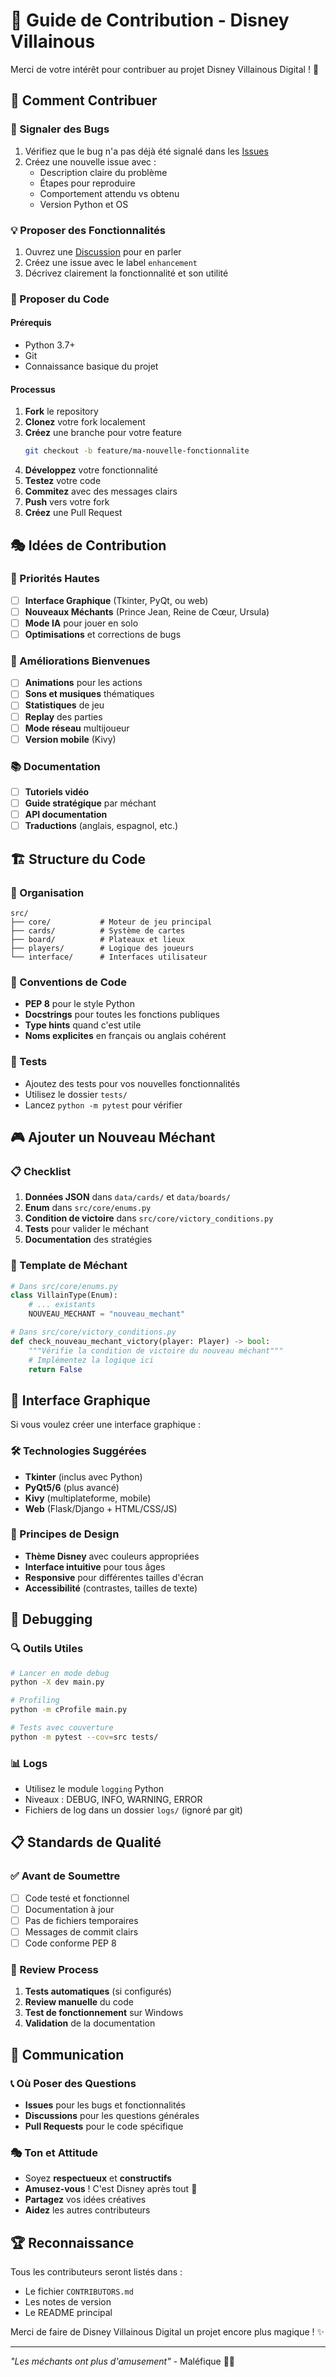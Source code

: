 # 🤝 Guide de Contribution - Disney Villainous

Merci de votre intérêt pour contribuer au projet Disney Villainous Digital ! 🏰

## 🎯 Comment Contribuer

### 🐛 Signaler des Bugs
1. Vérifiez que le bug n'a pas déjà été signalé dans les [Issues](https://github.com/VOTRE_USERNAME/disney-villainous/issues)
2. Créez une nouvelle issue avec :
   - Description claire du problème
   - Étapes pour reproduire
   - Comportement attendu vs obtenu
   - Version Python et OS

### 💡 Proposer des Fonctionnalités
1. Ouvrez une [Discussion](https://github.com/VOTRE_USERNAME/disney-villainous/discussions) pour en parler
2. Créez une issue avec le label `enhancement`
3. Décrivez clairement la fonctionnalité et son utilité

### 🔧 Proposer du Code

#### Prérequis
- Python 3.7+
- Git
- Connaissance basique du projet

#### Processus
1. **Fork** le repository
2. **Clonez** votre fork localement
3. **Créez** une branche pour votre feature
   ```bash
   git checkout -b feature/ma-nouvelle-fonctionnalite
   ```
4. **Développez** votre fonctionnalité
5. **Testez** votre code
6. **Commitez** avec des messages clairs
7. **Push** vers votre fork
8. **Créez** une Pull Request

## 🎭 Idées de Contribution

### 🚀 Priorités Hautes
- [ ] **Interface Graphique** (Tkinter, PyQt, ou web)
- [ ] **Nouveaux Méchants** (Prince Jean, Reine de Cœur, Ursula)
- [ ] **Mode IA** pour jouer en solo
- [ ] **Optimisations** et corrections de bugs

### 🌟 Améliorations Bienvenues
- [ ] **Animations** pour les actions
- [ ] **Sons et musiques** thématiques
- [ ] **Statistiques** de jeu
- [ ] **Replay** des parties
- [ ] **Mode réseau** multijoueur
- [ ] **Version mobile** (Kivy)

### 📚 Documentation
- [ ] **Tutoriels vidéo**
- [ ] **Guide stratégique** par méchant
- [ ] **API documentation**
- [ ] **Traductions** (anglais, espagnol, etc.)

## 🏗️ Structure du Code

### 📁 Organisation
```
src/
├── core/           # Moteur de jeu principal
├── cards/          # Système de cartes
├── board/          # Plateaux et lieux
├── players/        # Logique des joueurs
└── interface/      # Interfaces utilisateur
```

### 🎯 Conventions de Code
- **PEP 8** pour le style Python
- **Docstrings** pour toutes les fonctions publiques
- **Type hints** quand c'est utile
- **Noms explicites** en français ou anglais cohérent

### 🧪 Tests
- Ajoutez des tests pour vos nouvelles fonctionnalités
- Utilisez le dossier `tests/`
- Lancez `python -m pytest` pour vérifier

## 🎮 Ajouter un Nouveau Méchant

### 📋 Checklist
1. **Données JSON** dans `data/cards/` et `data/boards/`
2. **Enum** dans `src/core/enums.py`
3. **Condition de victoire** dans `src/core/victory_conditions.py`
4. **Tests** pour valider le méchant
5. **Documentation** des stratégies

### 📝 Template de Méchant
```python
# Dans src/core/enums.py
class VillainType(Enum):
    # ... existants
    NOUVEAU_MECHANT = "nouveau_mechant"

# Dans src/core/victory_conditions.py
def check_nouveau_mechant_victory(player: Player) -> bool:
    """Vérifie la condition de victoire du nouveau méchant"""
    # Implémentez la logique ici
    return False
```

## 🎨 Interface Graphique

Si vous voulez créer une interface graphique :

### 🛠️ Technologies Suggérées
- **Tkinter** (inclus avec Python)
- **PyQt5/6** (plus avancé)
- **Kivy** (multiplateforme, mobile)
- **Web** (Flask/Django + HTML/CSS/JS)

### 📐 Principes de Design
- **Thème Disney** avec couleurs appropriées
- **Interface intuitive** pour tous âges
- **Responsive** pour différentes tailles d'écran
- **Accessibilité** (contrastes, tailles de texte)

## 🐛 Debugging

### 🔍 Outils Utiles
```bash
# Lancer en mode debug
python -X dev main.py

# Profiling
python -m cProfile main.py

# Tests avec couverture
python -m pytest --cov=src tests/
```

### 📊 Logs
- Utilisez le module `logging` Python
- Niveaux : DEBUG, INFO, WARNING, ERROR
- Fichiers de log dans un dossier `logs/` (ignoré par git)

## 📋 Standards de Qualité

### ✅ Avant de Soumettre
- [ ] Code testé et fonctionnel
- [ ] Documentation à jour
- [ ] Pas de fichiers temporaires
- [ ] Messages de commit clairs
- [ ] Code conforme PEP 8

### 🎯 Review Process
1. **Tests automatiques** (si configurés)
2. **Review manuelle** du code
3. **Test de fonctionnement** sur Windows
4. **Validation** de la documentation

## 💬 Communication

### 📞 Où Poser des Questions
- **Issues** pour les bugs et fonctionnalités
- **Discussions** pour les questions générales
- **Pull Requests** pour le code spécifique

### 🎭 Ton et Attitude
- Soyez **respectueux** et **constructifs**
- **Amusez-vous** ! C'est Disney après tout 🎉
- **Partagez** vos idées créatives
- **Aidez** les autres contributeurs

## 🏆 Reconnaissance

Tous les contributeurs seront listés dans :
- Le fichier `CONTRIBUTORS.md`
- Les notes de version
- Le README principal

Merci de faire de Disney Villainous Digital un projet encore plus magique ! ✨

---

*"Les méchants ont plus d'amusement"* - Maléfique 🧙‍♀️